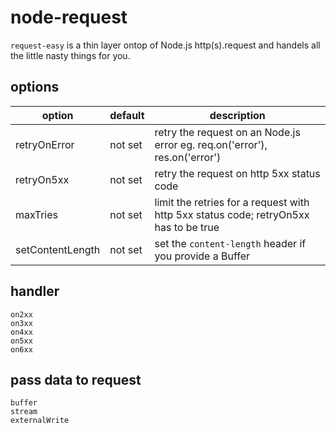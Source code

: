 # node-request
`request-easy` is a thin layer ontop of Node.js http(s).request and handels all the little nasty things for you.


## options

option | default | description
----|-----|----------
retryOnError     | not set | retry the request on an Node.js error eg. req.on('error'), res.on('error')
retryOn5xx       | not set | retry the request on http 5xx status code
maxTries         | not set | limit the retries for a request with http 5xx status code; retryOn5xx has to be true
setContentLength | not set | set the `content-length` header if you provide a Buffer






## handler
    on2xx
    on3xx
    on4xx
    on5xx
    on6xx

## pass data to request
    buffer
    stream
    externalWrite
